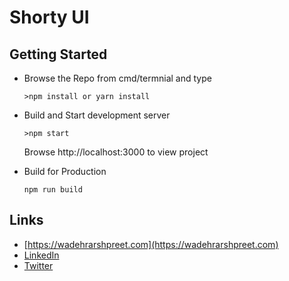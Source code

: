 # Shorty UI

## Getting Started

* Browse the Repo from cmd/termnial and type
    ```
    >npm install or yarn install
    ```
* Build and Start development server
    ```
    >npm start
    ```
    Browse http://localhost:3000 to view project

* Build for Production
    ```
    npm run build
    ```

## Links
* [https://wadehrarshpreet.com](https://wadehrarshpreet.com)
* [LinkedIn](https://www.linkedin.com/in/wadehrarshpreet/)
* [Twitter](https://twitter.com/wadehrarshpreet/)
